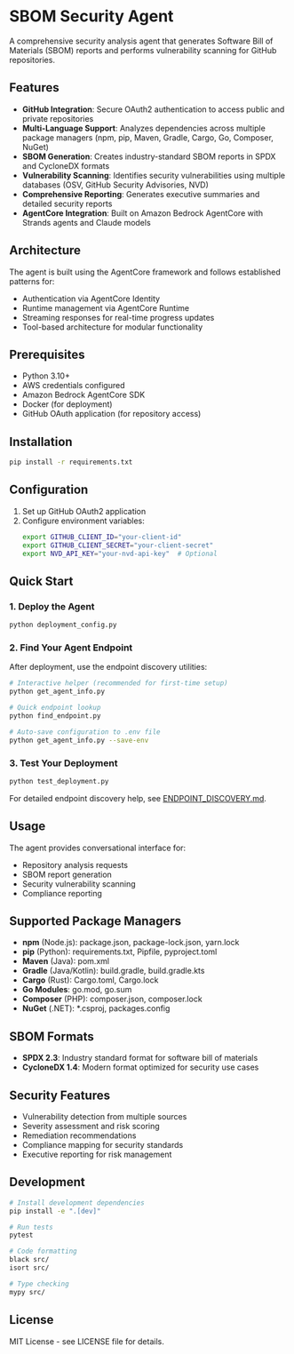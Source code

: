 # SBOM Security Agent

A comprehensive security analysis agent that generates Software Bill of Materials (SBOM) reports and performs vulnerability scanning for GitHub repositories.

## Features

- **GitHub Integration**: Secure OAuth2 authentication to access public and private repositories
- **Multi-Language Support**: Analyzes dependencies across multiple package managers (npm, pip, Maven, Gradle, Cargo, Go, Composer, NuGet)
- **SBOM Generation**: Creates industry-standard SBOM reports in SPDX and CycloneDX formats
- **Vulnerability Scanning**: Identifies security vulnerabilities using multiple databases (OSV, GitHub Security Advisories, NVD)
- **Comprehensive Reporting**: Generates executive summaries and detailed security reports
- **AgentCore Integration**: Built on Amazon Bedrock AgentCore with Strands agents and Claude models

## Architecture

The agent is built using the AgentCore framework and follows established patterns for:
- Authentication via AgentCore Identity
- Runtime management via AgentCore Runtime
- Streaming responses for real-time progress updates
- Tool-based architecture for modular functionality

## Prerequisites

- Python 3.10+
- AWS credentials configured
- Amazon Bedrock AgentCore SDK
- Docker (for deployment)
- GitHub OAuth application (for repository access)

## Installation

```bash
pip install -r requirements.txt
```

## Configuration

1. Set up GitHub OAuth2 application
2. Configure environment variables:
   ```bash
   export GITHUB_CLIENT_ID="your-client-id"
   export GITHUB_CLIENT_SECRET="your-client-secret"
   export NVD_API_KEY="your-nvd-api-key"  # Optional
   ```

## Quick Start

### 1. Deploy the Agent
```bash
python deployment_config.py
```

### 2. Find Your Agent Endpoint
After deployment, use the endpoint discovery utilities:

```bash
# Interactive helper (recommended for first-time setup)
python get_agent_info.py

# Quick endpoint lookup
python find_endpoint.py

# Auto-save configuration to .env file
python get_agent_info.py --save-env
```

### 3. Test Your Deployment
```bash
python test_deployment.py
```

For detailed endpoint discovery help, see [ENDPOINT_DISCOVERY.md](ENDPOINT_DISCOVERY.md).

## Usage

The agent provides conversational interface for:
- Repository analysis requests
- SBOM report generation
- Security vulnerability scanning
- Compliance reporting

## Supported Package Managers

- **npm** (Node.js): package.json, package-lock.json, yarn.lock
- **pip** (Python): requirements.txt, Pipfile, pyproject.toml
- **Maven** (Java): pom.xml
- **Gradle** (Java/Kotlin): build.gradle, build.gradle.kts
- **Cargo** (Rust): Cargo.toml, Cargo.lock
- **Go Modules**: go.mod, go.sum
- **Composer** (PHP): composer.json, composer.lock
- **NuGet** (.NET): *.csproj, packages.config

## SBOM Formats

- **SPDX 2.3**: Industry standard format for software bill of materials
- **CycloneDX 1.4**: Modern format optimized for security use cases

## Security Features

- Vulnerability detection from multiple sources
- Severity assessment and risk scoring
- Remediation recommendations
- Compliance mapping for security standards
- Executive reporting for risk management

## Development

```bash
# Install development dependencies
pip install -e ".[dev]"

# Run tests
pytest

# Code formatting
black src/
isort src/

# Type checking
mypy src/
```

## License

MIT License - see LICENSE file for details.